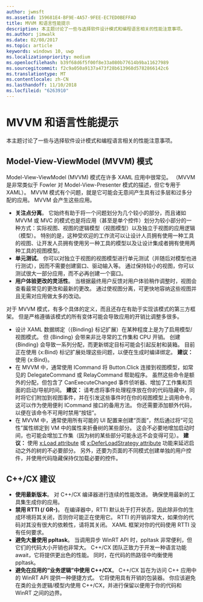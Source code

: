 ```yaml
---
author: jwmsft
ms.assetid: 159681E4-BF9E-4A57-9FEE-EC7ED0BEFFAD
title: MVVM 和语言性能提示
description: 本主题讨论了一些与选择软件设计模式和编程语言相关的性能注意事项。
ms.author: jimwalk
ms.date: 02/08/2017
ms.topic: article
keywords: windows 10, uwp
ms.localizationpriority: medium
ms.openlocfilehash: b39f68d6f5f00f8e33a080b77614b9ba11627989
ms.sourcegitcommit: f2c9a050a9137a473f28b613968d5782866142c6
ms.translationtype: MT
ms.contentlocale: zh-CN
ms.lasthandoff: 11/10/2018
ms.locfileid: "6263910"
---
```

# <a name="mvvm-and-language-performance-tips"></a>MVVM 和语言性能提示


本主题讨论了一些与选择软件设计模式和编程语言相关的性能注意事项。

## <a name="the-model-view-viewmodel-mvvm-pattern"></a>Model-View-ViewModel (MVVM) 模式

Model-View-ViewModel (MVVM) 模式在许多 XAML 应用中很常见。 （MVVM 是非常类似于 Fowler 对 Model-View-Presenter 模式的描述，但它专用于 XAML）。 MVVM 模式有个问题，就是它可能会无意间产生具有过多层和过多分配的应用。 MVVM 会产生这些应用。

-   **关注点分离**。 它始终有助于将一个问题划分为几个较小的部分，而且诸如 MVVM 或 MVC 的模式也是将应用（甚至是单个控件）划分为较小部分的一种方式：实际视图、视图的逻辑模型（视图模型）以及独立于视图的应用逻辑（模型）。 特别的是，这种受欢迎的工作流可以让设计人员拥有使用一种工具的视图、让开发人员拥有使用另一种工具的模型以及让设计集成者拥有使用两种工具的视图模型。
-   **单元测试**。 你可以对独立于视图的视图模型进行单元测试（并随后对模型也进行测试），因而不需要创建窗口、驱动输入等。 通过保持较小的视图，你可以测试很大一部分应用，而不必再创建一个窗口。
-   **用户体验更改的灵活性**。 当根据最终用户反馈对用户体验稍作调整时，视图会查看最常见的更改和最新的更改。 通过使视图分离，可更快地容纳这些视图并且无需对应用做太多的改动。

对于 MVVM 模式，有多个具体的定义，而且还存在有助于实现该模式的第三方框架。 但是严格遵循该模式的所有变体可能会导致应用的开销比调整多很多。

-   设计 XAML 数据绑定（{Binding} 标记扩展）在某种程度上是为了启用模型/视图模式。 但 {Binding} 会带来非比寻常的工作集和 CPU 开销。 创建 {Binding} 会导致一系列分配，而更新绑定目标可能会引起反射和装箱。 目前正在使用 {x:Bind} 标记扩展处理这些问题，以便在生成时编译绑定。 **建议：** 使用 {x:Bind}。
-   在 MVVM 中，通常使用 ICommand 将 Button.Click 连接到视图模型，如常见的 DelegateCommand 或 RelayCommand 帮助程序。 虽然这些命令是额外的分配，但包含了 CanExecuteChanged 事件侦听器、增加了工作集和页面的启动/导航时间。 **建议：** 请考虑将事件处理程序放在你的代码隐藏中，同时将它们附加到视图事件，并在引发这些事件时在你的视图模型上调用命令，这可以作为使用便利 ICommand 接口的备用方法。 你还需要添加额外代码，以便在该命令不可用时禁用“按钮”。
-   在 MVVM 中，通常使用所有可能的 UI 配置来创建“页面”，然后通过将“可见性”属性绑定到 VM 中的属性来折叠树的某些部分。 这会不必要地增加启动时间，也可能会增加工作集（因为树的某些部分可能永远不会变得可见）。 **建议：** 使用 [x:Load attribute](../xaml-platform/x-load-attribute.md) 或 [x:DeferLoadStrategy attribute](../xaml-platform/x-deferloadstrategy-attribute.md) 功能来延迟启动之外的树的不必要部分。 另外，还要为页面的不同模式创建单独的用户控件，并使用代码隐藏保持仅加载必要的控件。

## <a name="ccx-recommendations"></a>C++/CX 建议

-   **使用最新版本**。 对 C++/CX 编译器进行连续的性能改进。 确保使用最新的工具集生成你的应用。
-   **禁用 RTTI (/ GR-)**。 在编译器中，RTTI 默认处于打开状态，因此除非你的生成环境将其关闭，否则你可能正在使用它。 RTTI 的开销非常大，如果你的代码对其没有很大的依赖性，请将其关闭。 XAML 框架对你的代码使用 RTTI 没有任何要求。
-   **避免大量使用 ppltask**。 当调用异步 WinRT API 时，ppltask 非常便利，但它们的代码大小开销也非常大。 C++/CX 团队正致力于开发一种语言功能 await，它将提供更出色的性能。 同时，在代码的热路径中均衡使用 ppltask。
-   **避免在应用的“业务逻辑”中使用 C++/CX**。 C++/CX 旨在为访问 C++ 应用中的 WinRT API 提供一种便捷方式。 它将使用具有开销的包装器。 你应该避免在类的业务逻辑/模型内使用 C++/CX，并进行保留以便用于你的代码和 WinRT 之间的边界。